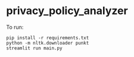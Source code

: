 # privacy_policy_analyzer

To run:

``` shell
pip install -r requirements.txt
python -m nltk.downloader punkt
streamlit run main.py
```

